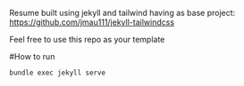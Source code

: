 Resume built using jekyll and tailwind having as base project: https://github.com/jmau111/jekyll-tailwindcss

Feel free to use this repo as your template

#How to run

`bundle exec jekyll serve`
